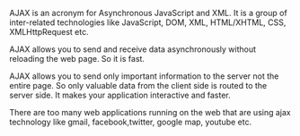 AJAX is an acronym for Asynchronous JavaScript and XML. It is a group of inter-related technologies like JavaScript, DOM, XML, HTML/XHTML, CSS, XMLHttpRequest etc.

AJAX allows you to send and receive data asynchronously without reloading the web page. So it is fast.

AJAX allows you to send only important information to the server not the entire page. So only valuable data from the client side is routed to the server side. It makes your application interactive and faster.

There are too many web applications running on the web that are using ajax technology like gmail, facebook,twitter, google map, youtube etc.
